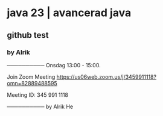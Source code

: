 # java 23 | avancerad java
## github test
### by Alrik
──────────
Onsdag 13:00 - 15:00.

Join Zoom Meeting
https://us06web.zoom.us/j/3459911118?omn=82889488595

Meeting ID: 345 991 1118


──────────
by Alrik He
